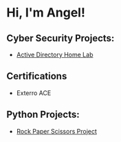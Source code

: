 <h1>Hi, I'm Angel! </h1>

<h2> Cyber Security Projects:</h2>

- [Active Directory Home Lab](https://github.com/angelbautista1/ActiveDirectoryLab)


<h2> Certifications</h2>

- Exterro ACE

<h2> Python Projects:</h2>

- [Rock Paper Scissors Project](https://github.com/angelbautista1/Rock-Paper-Scissors-Project)

<!--
**angelbautista1/angelbautista1** is a ✨ _special_ ✨ repository because its `README.md` (this file) appears on your GitHub profile.

Here are some ideas to get you started:

- 🔭 I’m currently working on ...
- 🌱 I’m currently learning ...
- 👯 I’m looking to collaborate on ...
- 🤔 I’m looking for help with ...
- 💬 Ask me about ...
- 📫 How to reach me: ...
- 😄 Pronouns: ...
- ⚡ Fun fact: ...
-->
